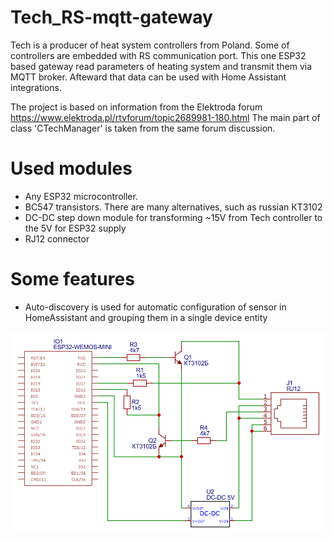 # Tech_RS-mqtt-gateway
Tech is a producer of heat system controllers from Poland. Some of controllers are embedded with RS communication port.
This one ESP32 based gateway read parameters of heating system and transmit them via MQTT broker.
Afteward that data can be used with Home Assistant integrations.

The project is based on information from the Elektroda forum https://www.elektroda.pl/rtvforum/topic2689981-180.html
The main part of class 'CTechManager' is taken from the same forum discussion.

# Used modules

* Any ESP32 microcontroller.
* BC547 transistors. There are many alternatives, such as russian КТ3102
* DC-DC step down module for transforming ~15V from Tech controller to the 5V for ESP32 supply
* RJ12 connector

# Some features

* Auto-discovery is used for automatic configuration of sensor in HomeAssistant and grouping them in a single device entity

![Device schematic](Schematic_Tech-RS-MQTT.png)
